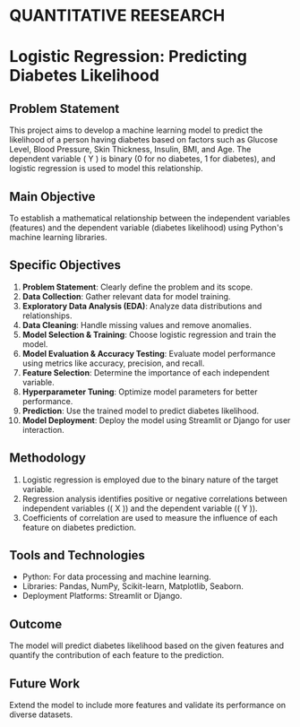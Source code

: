 # QUANTITATIVE REESEARCH
# Logistic Regression: Predicting Diabetes Likelihood

## Problem Statement
This project aims to develop a machine learning model to predict the likelihood of a person having diabetes based on factors such as Glucose Level, Blood Pressure, Skin Thickness, Insulin, BMI, and Age. The dependent variable \( Y \) is binary (0 for no diabetes, 1 for diabetes), and logistic regression is used to model this relationship.

## Main Objective
To establish a mathematical relationship between the independent variables (features) and the dependent variable (diabetes likelihood) using Python's machine learning libraries.

## Specific Objectives
1. **Problem Statement**: Clearly define the problem and its scope.
2. **Data Collection**: Gather relevant data for model training.
3. **Exploratory Data Analysis (EDA)**: Analyze data distributions and relationships.
4. **Data Cleaning**: Handle missing values and remove anomalies.
5. **Model Selection & Training**: Choose logistic regression and train the model.
6. **Model Evaluation & Accuracy Testing**: Evaluate model performance using metrics like accuracy, precision, and recall.
7. **Feature Selection**: Determine the importance of each independent variable.
8. **Hyperparameter Tuning**: Optimize model parameters for better performance.
9. **Prediction**: Use the trained model to predict diabetes likelihood.
10. **Model Deployment**: Deploy the model using Streamlit or Django for user interaction.

## Methodology
1. Logistic regression is employed due to the binary nature of the target variable.
2. Regression analysis identifies positive or negative correlations between independent variables (\( X \)) and the dependent variable (\( Y \)).
3. Coefficients of correlation are used to measure the influence of each feature on diabetes prediction.

## Tools and Technologies
- Python: For data processing and machine learning.
- Libraries: Pandas, NumPy, Scikit-learn, Matplotlib, Seaborn.
- Deployment Platforms: Streamlit or Django.

## Outcome
The model will predict diabetes likelihood based on the given features and quantify the contribution of each feature to the prediction.

## Future Work
Extend the model to include more features and validate its performance on diverse datasets.
